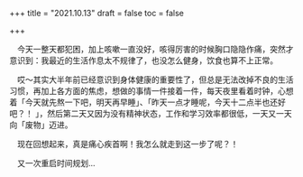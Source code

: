 +++
title = "2021.10.13"
draft = false
toc = false

+++



&emsp;今天一整天都犯困，加上咳嗽一直没好，咳得厉害的时候胸口隐隐作痛，突然才意识到：我最近的生活作息太不规律了，也没怎么健身，饮食也算不上正常。

&emsp;哎～其实大半年前已经意识到身体健康的重要性了，但总是无法改掉不良的生活习惯，再加上各方面的焦虑，想做的事情一件接着一件，每天夜里看着时钟，心想着「今天就先熬一下吧，明天再早睡」、「昨天一点才睡呢，今天十二点半也还好吧？！ 」，然后第二天又因为没有精神状态，工作和学习效率都很低，一天又一天向「废物」迈进。

&emsp;现在回想起来，真是痛心疾首啊！我怎么就走到这一步了呢？！

&emsp;又一次重启时间规划...

&emsp;
